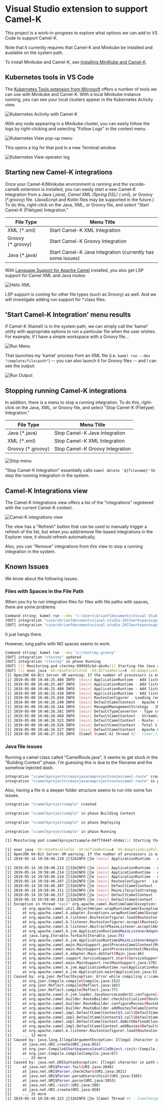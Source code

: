 # Visual Studio extension to support Camel-K

This project is a work-in-progress to explore what options we can add to VS Code to support Camel-K.

Note that it currently requires that Camel-K and Minikube be installed and available on the system path.

To install Minikube and Camel-K, see [Installing MiniKube and Camel-K](configure-minikube-camelk.md).

## Kubernetes tools in VS Code

The [Kubernetes Tools extension from Microsoft](https://marketplace.visualstudio.com/items?itemName=ms-kubernetes-tools.vscode-kubernetes-tools) offers a number of tools we can use with Minikube and Camel-K. With a local Minikube instance running, you can see your local clusters appear in the Kubernetes Activity view.

![Kubernetes Activity with Camel-K](images/kubernetes-view-camelk.jpg)

With any node appearing in a Minikube cluster, you can easily follow the logs by right-clicking and selecting "Follow Logs" in the context menu.

![Kubernetes View pop-up menu](images/kubernetes-view-camelk-popup.jpg)

This opens a log for that pod in a new Terminal window.

![Kubernetes View operator log](images/kubernetes-view-camelk-operator-log.jpg)

## Starting new Camel-K integrations

Once your Camel-K/Minikube environment is running and the vscode-camelk extension is installed, you can easily start a new Camel-K integration from a Java (*.java), Camel XML (Spring DSL) (*.xml), or Groovy (*.groovy) file. (JavaScript and Kotlin files may be supported in the future.) To do this, right-click on the Java, XML, or Groovy file, and select "Start Camel-K (Filetype) Integration."

| File Type | Menu Title |
| --------- | ---------- |
| XML (*.xml) | Start Camel-K XML Integration |
| Groovy (*.groovy) | Start Camel-K Groovy Integration |
| Java (*.java) | Start Camel-K Java Integration (currently has some issues) |

With [Language Support for Apache Camel](https://marketplace.visualstudio.com/items?itemName=camel-tooling.vscode-apache-camel) installed, you also get LSP support for Camel XML and Java routes:

![Hello XML](images/kubernetes-view-camelk-hello-xml.jpg)

LSP support is coming for other file types (such as Groovy) as well. And we will investigate adding run support for *.class files.

## 'Start Camel-K Integration' menu results

If Camel-K (Kamel) is in the system path, we can simply call the 'kamel' utility with appropriate options to run a particular file when the user wishes. For example, if I have a simple workspace with a Groovy file...

![Run Menu](images/kubernetes-view-camelk-run-xml-menu.jpg)

That launches my 'kamel' process from an XML file (i.e. `kamel run --dev "complete/file/path"`) -- you can also launch it for Groovy files -- and I can see the output:

![Run Output](images/kubernetes-view-camelk-run-output.jpg)

## Stopping running Camel-K integrations

In addition, there is a menu to stop a running integration. To do this, right-click on the Java, XML, or Groovy file, and select "Stop Camel-K (Filetype) Integration."

| File Type | Menu Title |
| --------- | ---------- |
| Java (*.java) | Stop Camel-K Java Integration |
| XML (*.xml) | Stop Camel-K XML Integration |
| Groovy (*.groovy) | Stop Camel-K Groovy Integration |

![Stop menu](images/kubernetes-view-camelk-run-xml-menu.jpg)

"Stop Camel-K Integration" essentially calls `kamel delete '${filename}'` to stop the running integration in the system.

## Camel-K Integrations view

The Camel-K Integrations view offers a list of the "integrations" registered with the current Camel-K context.

![Camel-K integrations view](images/kubernetes-view-camelk-view-remove-menu.jpg)

The view has a "Refresh" button that can be used to manually trigger a refresh of the list, but when you add/remove file-based integrations in the Explorer view, it should refresh automatically.

Also, you can "Remove" integrations from this view to stop a running integration in the system.

## Known Issues

We know about the following issues.

### Files with Spaces in the File Path

When you try to run integration files for files with file paths with spaces, there are some problems.

```bash
Command string: kamel run --dev "c:\Users\brianf\Documents\Visual Studio 2017\Workspaces\apicurito-ws\blah\my.groovy"
[OUT] integration "cusersbrianfdocumentsvisual-studio-2017workspacesapicurito-wsblahmy" updated
[OUT] integration "cusersbrianfdocumentsvisual-studio-2017workspacesapicurito-wsblahmy" in phase Deploying
```

It just hangs there. 

However, long paths with NO spaces seems to work.

```bash
Command string: kamel run --dev "c:\test\my.groovy"
[OUT] integration "ctestmy" updated
[OUT] integration "ctestmy" in phase Running
[OUT] [1] Monitoring pod ctestmy-999565cbd-qkx6v[1] Starting the Java application using /opt/run-java/run-java.sh ...
[OUT] [1] exec java -XX:+UseParallelGC -XX:GCTimeRatio=4 -XX:AdaptiveSizePolicyWeight=90 -XX:MinHeapFreeRatio=20 -XX:MaxHeapFreeRatio=40 -XX:+ExitOnOutOfMemoryError -cp ./resources:/etc/camel/conf:/etc/camel/resources:/etc/camel/sources/i-source-000:dependencies/com.sun.xml.bind.jaxb-core-2.3.0.jar:dependencies/com.sun.xml.bind.jaxb-impl-2.3.0.jar:dependencies/commons-io.commons-io-2.6.jar:dependencies/org.apache.camel.camel-core-2.23.2.jar:dependencies/org.apache.camel.camel-groovy-2.23.2.jar:dependencies/org.apache.camel.k.camel-k-adapter-camel-2-0.3.2.jar:dependencies/org.apache.camel.k.camel-k-runtime-core-0.3.2.jar:dependencies/org.apache.camel.k.camel-k-runtime-groovy-0.3.2.jar:dependencies/org.apache.camel.k.camel-k-runtime-jvm-0.3.2.jar:dependencies/org.apache.commons.commons-lang3-3.8.1.jar:dependencies/org.apache.logging.log4j.log4j-api-2.11.2.jar:dependencies/org.apache.logging.log4j.log4j-core-2.11.2.jar:dependencies/org.apache.logging.log4j.log4j-slf4j-impl-2.11.2.jar:dependencies/org.codehaus.groovy.groovy-2.5.4.jar:dependencies/org.jooq.joor-java-8-0.9.10.jar:dependencies/org.slf4j.slf4j-api-1.7.25.jar org.apache.camel.k.jvm.Application
[1] OpenJDK 64-Bit Server VM warning: If the number of processors is expected to increase from one, then you should configure the number of parallel GC threads appropriately using -XX:ParallelGCThreads=N
[1] 2019-05-09 19:46:25.404 INFO  [main] ApplicationRuntime - Add listener: org.apache.camel.k.listener.ContextConfigurer@3f197a46
[1] 2019-05-09 19:46:25.407 INFO  [main] ApplicationRuntime - Add listener: org.apache.camel.k.listener.ContextLifecycleConfigurer@72f926e6
[1] 2019-05-09 19:46:25.408 INFO  [main] ApplicationRuntime - Add listener: org.apache.camel.k.listener.RoutesConfigurer@481a996b
[1] 2019-05-09 19:46:25.410 INFO  [main] ApplicationRuntime - Add listener: org.apache.camel.k.listener.RoutesDumper@28eaa59a
[1] 2019-05-09 19:46:25.650 INFO  [main] RoutesConfigurer - Loading routes from: file:/etc/camel/sources/i-source-000/c:\test\my.groovy?language=groovy
[1] 2019-05-09 19:46:26.240 INFO  [main] DefaultCamelContext - Apache Camel 2.23.2 (CamelContext: camel-k) is starting
[1] 2019-05-09 19:46:26.244 INFO  [main] ManagedManagementStrategy - JMX is enabled
[1] 2019-05-09 19:46:26.361 INFO  [main] DefaultTypeConverter - Type converters loaded (core: 195, classpath: 0)
[1] 2019-05-09 19:46:26.460 INFO  [main] DefaultCamelContext - StreamCaching is not in use. If using streams then its recommended to enable stream caching. See more details at http://camel.apache.org/stream-caching.html
[1] 2019-05-09 19:46:26.522 INFO  [main] DefaultCamelContext - Route: route1 started and consuming from: timer://tick?period=3s
[1] 2019-05-09 19:46:26.526 INFO  [main] DefaultCamelContext - Total 1 routes, of which 1 are started
[1] 2019-05-09 19:46:26.527 INFO  [main] DefaultCamelContext - Apache Camel 2.23.2 (CamelContext: camel-k) started in 0.286 seconds
[1] 2019-05-09 19:46:27.535 INFO  [Camel (camel-k) thread #2 - timer://tick] info - Exchange[ExchangePattern: InOnly, BodyType: String, Body: Hello world from Camel K]
```

### Java file issues

Running a camel class called "CamelRoute.java", it seems to get stuck in the "Building Context" phase. I'm guessing this is due to the filename and the somehow injected dash.

```bash
integration "ccamelkprojectsrcmainjavacomprojectroutescamel-route" created
integration "ccamelkprojectsrcmainjavacomprojectroutescamel-route" in phase Building Context
```

Also, having a file in a deeper folder structure seems to run into some fun issues.

```bash
integration "ccamelkprojectsample" created
 
integration "ccamelkprojectsample" in phase Building Context
 
integration "ccamelkprojectsample" in phase Deploying
 
integration "ccamelkprojectsample" in phase Running
 
[1] Monitoring pod ccamelkprojectsample-84f77d44f-khdmz[1] Starting the Java application using /opt/run-java/run-java.sh ...
 
[1] exec java -XX:+UseParallelGC -XX:GCTimeRatio=4 -XX:AdaptiveSizePolicyWeight=90 -XX:MinHeapFreeRatio=20 -XX:MaxHeapFreeRatio=40 -XX:+ExitOnOutOfMemoryError -cp ./resources:/etc/camel/conf:/etc/camel/resources:/etc/camel/sources/i-source-000:dependencies/com.sun.xml.bind.jaxb-core-2.3.0.jar:dependencies/com.sun.xml.bind.jaxb-impl-2.3.0.jar:dependencies/commons-io.commons-io-2.6.jar:dependencies/org.apache.camel.camel-core-2.23.2.jar:dependencies/org.apache.camel.k.camel-k-adapter-camel-2-0.3.2.jar:dependencies/org.apache.camel.k.camel-k-runtime-core-0.3.2.jar:dependencies/org.apache.camel.k.camel-k-runtime-jvm-0.3.2.jar:dependencies/org.apache.commons.commons-lang3-3.8.1.jar:dependencies/org.apache.logging.log4j.log4j-api-2.11.2.jar:dependencies/org.apache.logging.log4j.log4j-core-2.11.2.jar:dependencies/org.apache.logging.log4j.log4j-slf4j-impl-2.11.2.jar:dependencies/org.jooq.joor-java-8-0.9.10.jar:dependencies/org.slf4j.slf4j-api-1.7.25.jar org.apache.camel.k.jvm.Application
[1] OpenJDK 64-Bit Server VM warning: If the number of processors is expected to increase from one, then you should configure the number of parallel GC threads appropriately using -XX:ParallelGCThreads=N
[1] 2019-05-14 19:58:40.210 [32mINFO [m [main] ApplicationRuntime - Add listener: org.apache.camel.k.listener.ContextConfigurer@6a400542
 
[1] 2019-05-14 19:58:40.213 [32mINFO [m [main] ApplicationRuntime - Add listener: org.apache.camel.k.listener.ContextLifecycleConfigurer@636be97c
[1] 2019-05-14 19:58:40.214 [32mINFO [m [main] ApplicationRuntime - Add listener: org.apache.camel.k.listener.RoutesConfigurer@31368b99
[1] 2019-05-14 19:58:40.214 [32mINFO [m [main] ApplicationRuntime - Add listener: org.apache.camel.k.listener.RoutesDumper@4ac3c60d
[1] 2019-05-14 19:58:40.247 [32mINFO [m [main] RoutesConfigurer - Loading routes from: file:/etc/camel/sources/i-source-000/c:\camelkproject\Sample.java?language=java
[1] 2019-05-14 19:58:40.307 [32mINFO [m [main] DefaultCamelContext - Apache Camel 2.23.2 (CamelContext: camel-k) is shutting down
[1] 2019-05-14 19:58:40.311 [32mINFO [m [main] MainLifecycleStrategy - CamelContext: camel-k has been shutdown, triggering shutdown of the JVM.
[1] 2019-05-14 19:58:40.317 [32mINFO [m [main] DefaultCamelContext - Apache Camel 2.23.2 (CamelContext: camel-k) uptime 
[1] 2019-05-14 19:58:40.318 [32mINFO [m [main] DefaultCamelContext - Apache Camel 2.23.2 (CamelContext: camel-k) is shutdown in 0.010 seconds
[1] Exception in thread "main" org.apache.camel.RuntimeCamelException: org.joor.ReflectException: Error while compiling c:\camelkproject\Sample
[1] 	at org.apache.camel.util.ObjectHelper.wrapRuntimeCamelException(ObjectHelper.java:1826)
[1] 	at org.apache.camel.k.adapter.Exceptions.wrapRuntimeCamelException(Exceptions.java:27)
[1] 	at org.apache.camel.k.listener.RoutesConfigurer.load(RoutesConfigurer.java:75)
[1] 	at org.apache.camel.k.listener.RoutesConfigurer.accept(RoutesConfigurer.java:45)
[1] 	at org.apache.camel.k.listener.AbstractPhaseListener.accept(AbstractPhaseListener.java:31)
[1] 	at org.apache.camel.k.jvm.ApplicationRuntime$MainListenerAdapter.lambda$configure$2(ApplicationRuntime.java:113)
[1] 	at java.lang.Iterable.forEach(Iterable.java:75)
[1] 	at org.apache.camel.k.jvm.ApplicationRuntime$MainListenerAdapter.configure(ApplicationRuntime.java:113)
[1] 	at org.apache.camel.main.MainSupport.postProcessCamelContext(MainSupport.java:618)
[1] 	at org.apache.camel.main.MainSupport.postProcessContext(MainSupport.java:550)
[1] 	at org.apache.camel.k.adapter.Main.doStart(Main.java:46)
[1] 	at org.apache.camel.support.ServiceSupport.start(ServiceSupport.java:72)
[1] 	at org.apache.camel.main.MainSupport.run(MainSupport.java:170)
[1] 	at org.apache.camel.k.jvm.ApplicationRuntime.run(ApplicationRuntime.java:66)
[1] 	at org.apache.camel.k.jvm.Application.main(Application.java:52)
[1] Caused by: org.joor.ReflectException: Error while compiling c:\camelkproject\Sample
[1] 	at org.joor.Compile.compile(Compile.java:153)
[1] 	at org.joor.Reflect.compile(Reflect.java:102)
[1] 	at org.joor.Reflect.compile(Reflect.java:77)
[1] 	at org.apache.camel.k.jvm.loader.JavaSourceLoader$1.configure(JavaSourceLoader.java:57)
[1] 	at org.apache.camel.builder.RouteBuilder.checkInitialized(RouteBuilder.java:463)
[1] 	at org.apache.camel.builder.RouteBuilder.configureRoutes(RouteBuilder.java:403)
[1] 	at org.apache.camel.builder.RouteBuilder.addRoutesToCamelContext(RouteBuilder.java:384)
[1] 	at org.apache.camel.impl.DefaultCamelContext$3.call(DefaultCamelContext.java:1024)
[1] 	at org.apache.camel.impl.DefaultCamelContext$3.call(DefaultCamelContext.java:1021)
[1] 	at org.apache.camel.impl.DefaultCamelContext.doWithDefinedClassLoader(DefaultCamelContext.java:3267)
[1] 	at org.apache.camel.impl.DefaultCamelContext.addRoutes(DefaultCamelContext.java:1021)
[1] 	at org.apache.camel.k.listener.RoutesConfigurer.load(RoutesConfigurer.java:73)
[1] 	... 12 more
[1] Caused by: java.lang.IllegalArgumentException: Illegal character in path at index 12: string:///c:\camelkproject\Sample.java
[1] 	at java.net.URI.create(URI.java:852)
[1] 	at org.joor.Compile$CharSequenceJavaFileObject.<init>(Compile.java:250)
[1] 	at org.joor.Compile.compile(Compile.java:67)
[1] 	... 23 more
[1] Caused by: java.net.URISyntaxException: Illegal character in path at index 12: string:///c:\camelkproject\Sample.java
[1] 	at java.net.URI$Parser.fail(URI.java:2848)
[1] 	at java.net.URI$Parser.checkChars(URI.java:3021)
[1] 	at java.net.URI$Parser.parseHierarchical(URI.java:3105)
[1] 	at java.net.URI$Parser.parse(URI.java:3053)
[1] 	at java.net.URI.<init>(URI.java:588)
[1] 	at java.net.URI.create(URI.java:850)
[1] 	... 25 more
[1] 2019-05-14 19:58:40.323 [32mINFO [m [Camel Thread #1 - CamelHangupInterceptor] MainSupport$HangupInterceptor - Received hang up - stopping the main instance.
 
```
